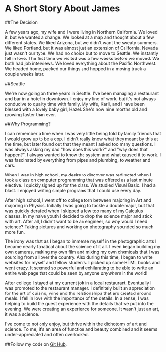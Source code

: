 A Short Story About James
=======

##The Decision

A few years ago, my wife and I were living in Northern California. We loved it, but we wanted a change. We looked at a map and thought about a few different states. We liked Arizona, but we didn't want the sweaty summers. We liked Portland, but it was almost just an extension of California. Nevada just wasn't our type. We had no choice but to move to Seattle. We instantly fell in love. The first time we visited was a few weeks before we moved. We both had job interviews. We loved everything about the Pacific Northwest. We headed home, packed our things and hopped in a moving truck a couple weeks later.

##Seattle

We're now going on three years in Seattle. I've been managing a restaurant and bar in a hotel in downtown. I enjoy my line of work, but it's not always conducive to quality time with family. My wife, Karli, and I have been blessed with a lovely baby girl, Hazel. She's now nine months old and growing faster than ever.

##Why Programming?

I can remember a time when I was very little being told by family friends that I would grow up to be a cop. I didn't really know what they meant by this at the time, but later found out that they meant I asked too many questions. I was always asking my dad "how does this work?" and "why does that happen?". I always wanted to know the system and what caused it to work. I was fascinated by everything from pipes and plumbing, to weather and cars.

When I was in high school, my desire to discover was redirected when I took a class on computer programming that was offered as a last minute elective. I quickly signed up for the class. We studied Visual Basic. I had a blast. I enjoyed writing simple programs that I could use every day.

After high school, I went off to college torn between majoring in Art and majoring in Physics. Initially I was going to tackle a double major, but that was quickly derailed when I skipped a few too many of my Calculus classes. In my naive youth I decided to drop the science major and stick with art. After all, I didn't want to be an engineer, so *why* would I need science? Taking pictures and working on photography sounded so much more fun.

The irony was that as I began to immerse myself in the photographic arts I became nearly fanatical about the science of it all. I even began building my own cameras, making my own film and mixing my own chemicals that I was sourcing from all over the country. Also during this time, I began to write websites for myself and fellow students. I picked up some HTML books and went crazy. It seemed so powerful and exhilarating to be able to write an entire web page that could be seen by anyone *anywhere* in the world!

After college I stayed at my current job in a local restaurant. Eventually I was promoted to the restaurant manager. I definitely built an appreciation for the art of cuisine, wine and the relationships that are created around meals. I fell in love with the importance of the details. In a sense, I was helping to build the guest experience with the details that we put into the evening. We were creating an experience for someone. It wasn't just an art, it was a science.

I've come to not only enjoy, but thrive within the dichotomy of art and science. To me, it's an area of function and beauty combined and it seems under-appreciated and often overlooked.


##Follow my code on [Git Hub](http://github.com/jwarren116).
